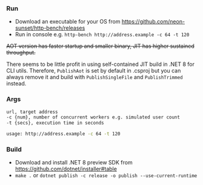 ### Run
- Download an executable for your OS from https://github.com/neon-sunset/http-bench/releases
- Run in console e.g. `http-bench http://address.example -c 64 -t 120`

~~AOT version has faster startup and smaller binary, JIT has higher sustained throughput.~~

There seems to be little profit in using self-contained JIT build in .NET 8 for CLI utils.
Therefore, `PublishAot` is set by default in .csproj but you can always remove it and build with `PublishSingleFile` and `PublishTrimmed` instead.

### Args
```sh
url, target address
-c {num}, number of concurrent workers e.g. simulated user count
-t {secs}, execution time in seconds

usage: http://address.example -c 64 -t 120
```

### Build
- Download and install .NET 8 preview SDK from https://github.com/dotnet/installer#table
- `make .` or `dotnet publish -c release -o publish --use-current-runtime`
